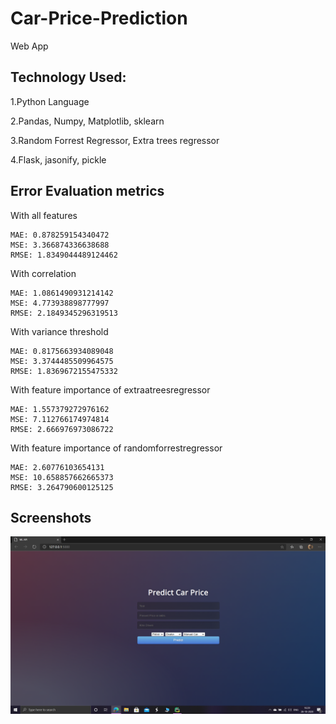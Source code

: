 # Car-Price-Prediction
Web App

## Technology Used:

1.Python Language

2.Pandas, Numpy, Matplotlib, sklearn 

3.Random Forrest Regressor, Extra trees regressor

4.Flask, jasonify, pickle

## Error Evaluation metrics 

With all features
```
MAE: 0.878259154340472
MSE: 3.366874336638688
RMSE: 1.8349044489124462
```

With correlation
```
MAE: 1.0861490931214142
MSE: 4.773938898777997
RMSE: 2.1849345296319513
```

With variance threshold
```
MAE: 0.8175663934089048
MSE: 3.3744485509964575
RMSE: 1.8369672155475332
```

With feature importance of extraatreesregressor
```
MAE: 1.557379272976162
MSE: 7.112766174974814
RMSE: 2.666976973086722
```

With feature importance of randomforrestregressor
```
MAE: 2.60776103654131
MSE: 10.658857662665373
RMSE: 3.264790600125125
```
## Screenshots

![img](https://github.com/bitsplease98/Car-Price-Prediction/blob/main/car%20sales.png)


